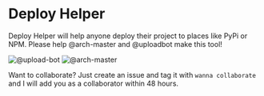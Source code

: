 # Deploy Helper

Deploy Helper will help anyone deploy their project to places like PyPi or NPM. Please help @arch-master and @uploadbot make this tool!

![@upload-bot](https://avatars.githubusercontent.com/upload-bot) ![@arch-master](https://avatars.githubusercontent.com/arch-master)

Want to collaborate? Just create an issue and tag it with `wanna collaborate` and I will add you as a collaborator within 48 hours.
